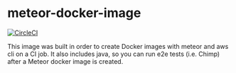 # meteor-docker-image
[![CircleCI](https://circleci.com/gh/Lunafi/meteor-docker-image.svg?style=svg)](https://circleci.com/gh/Lunafi/meteor-docker-image)

This image was built in order to create Docker images with meteor and aws cli on a CI job. It also includes java, so you can run e2e tests (i.e. Chimp) after a Meteor docker image is created.
